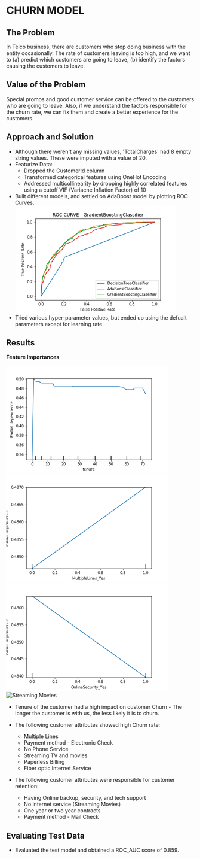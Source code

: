 # CHURN MODEL

<!-- The goal of this project is to predict the churn behavior of customers in an entity. The dataset includes information about the services that each customer has signed up for (phone, internet, online security, tech, TV, etc), customer account info (tenure, contract, payment method, monthly charges, etc), demographic info of the customers (gender, age, etc).
- **Data Cleaning**
- **Exploratory Data Analysis**
- **Data Modeling**
    - **Learning Curves**
    - **ROC Curves**
    - **Multi Collinearity**
    - **Hyperparameter Tuning**
- **Model Evaluation** -->

## The Problem 

In Telco business, there are customers who stop doing business with the entity occasionally. The rate of customers leaving is too high, and we want to (a) predict which customers are going to leave, (b) identify the factors causing the customers to leave.


## Value of the Problem

Special promos and good customer service can be offered to the customers who are going to leave. Also, if we understand the factors responsible for the churn rate, we can fix them and create a better experience for the customers.

## Approach and Solution 
* Although there weren't any missing values, 'TotalCharges' had 8 empty string values. These were imputed with a value of 20.
* Featurize Data:
    - Dropped the CustomerId column
    - Transformed categorical features using OneHot Encoding
    - Addressed multicollinearity by dropping highly correlated features using a cutoff VIF  (Variacne Inflation Factor) of 10
* Built different models, and settled on AdaBoost model by plotting ROC Curves.
![ROC CURVE](reports/ROC_CURVE.png)
* Tried various hyper-parameter values, but ended up using the defualt parameters except for learning rate. 



## Results

**Feature Importances**

![Tenure](reports/tenure.png)
![Having Multiple Lines](reports/MultipleLines_Yes.png)
![Having Online Security CURVE](reports/OnlineSecurity_Yes.png)
![Streaming Movies](reports/StreamingMoives_Yes.png)

* Tenure of the customer had a high impact on customer Churn - The longer the customer is with us, the less likely it is to churn.
*  The following customer attributes showed high Churn rate:
    - Multiple Lines
    - Payment method - Electronic Check
    - No Phone Service
    - Streaming TV and movies
    - Paperless Billing
    - Fiber optic Internet Service

* The following customer attributes were responsible for customer retention:
    - Having Online backup, security, and tech support
    - No internet service (Streaming Movies) 
    - One year or two year contracts
    - Payment method - Mail Check



## Evaluating Test Data
* Evaluated the test model and obtained a ROC_AUC score of 0.859.